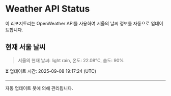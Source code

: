 
# Weather API Status

이 리포지토리는 OpenWeather API를 사용하여 서울의 날씨 정보를 자동으로 업데이트합니다.

## 현재 서울 날씨
> 서울의 현재 날씨: light rain, 온도: 22.08°C, 습도: 90%

⏳ 업데이트 시간: 2025-09-08 19:17:24 (UTC)

---
자동 업데이트 봇에 의해 관리됩니다.
